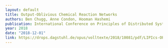 ```yaml
---
layout: default
title: Output-Oblivious Chemical Reaction Networks 
authors: Ben Chugg, Anne Condon, Hooman Hashemi
publication: International Conference on Principles of Distributed Systems
year: 2018
date: "2018-12-01" 
link: https://drops.dagstuhl.de/opus/volltexte/2018/10081/pdf/LIPIcs-OPODIS-2018-21.pdf
---
```

